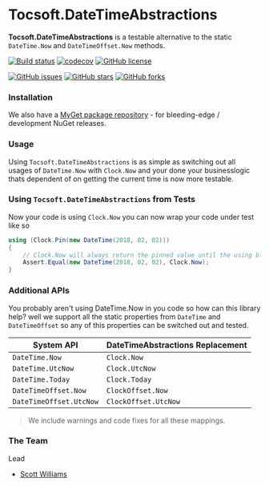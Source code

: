 # Tocsoft.DateTimeAbstractions

**Tocsoft.DateTimeAbstractions** is a testable alternative to the static `DateTime.Now` and `DateTimeOffset.Now` methods.

[![Build status](https://ci.appveyor.com/api/projects/status/3befgsic0fhiuy5e/branch/master?svg=true)](https://ci.appveyor.com/project/Tocsoft/DateTimeAbstractions/branch/master)
[![codecov](https://codecov.io/gh/Tocsoft/DateTimeAbstractions/branch/master/graph/badge.svg)](https://codecov.io/gh/Tocsoft/DateTimeAbstractions)
[![GitHub license](https://img.shields.io/badge/license-Apache%202-blue.svg)](https://raw.githubusercontent.com/Tocsoft/DateTimeAbstractions/master/LICENSE)

[![GitHub issues](https://img.shields.io/github/issues/Tocsoft/DateTimeAbstractions.svg)](https://github.com/Tocsoft/DateTimeAbstractions/issues)
[![GitHub stars](https://img.shields.io/github/stars/Tocsoft/DateTimeAbstractions.svg)](https://github.com/Tocsoft/DateTimeAbstractions/stargazers)
[![GitHub forks](https://img.shields.io/github/forks/Tocsoft/DateTimeAbstractions.svg)](https://github.com/Tocsoft/DateTimeAbstractions/network)


### Installation

We also have a [MyGet package repository](https://www.myget.org/gallery/tocsoft) - for bleeding-edge / development NuGet releases.

### Usage

Using `Tocsoft.DateTimeAbstractions` is as simple as switching out all usages of `DateTime.Now` with `Clock.Now` and your done your businesslogic thats dependent of on getting the current time is now more testable.

### Using `Tocsoft.DateTimeAbstractions`  from Tests

Now your code is using `Clock.Now` you can now wrap your code under test like so 

```c#
using (Clock.Pin(new DateTime(2018, 02, 02))) 
{  
	// Clock.Now will always return the pinned value until the using block has ended.
	Assert.Equal(new DateTime(2018, 02, 02), Clock.Now);
}
```` 

### Additional APIs 

You probably aren't using DateTime.Now in you code so how can this library help? well we support all the static properties from `DateTime` and `DateTimeOffset` so any of this properties can be switched out and tested.

| System API             | DateTimeAbstractions Replacement |
|------------------------|----------------------------------|
| `DateTime.Now`         | `Clock.Now`                      |
| `DateTime.UtcNow`      | `Clock.UtcNow`                   |
| `DateTime.Today`       | `Clock.Today`                    |
| `DateTimeOffset.Now`   | `ClockOffset.Now`                |
| `DateTimeOffset.UtcNow`| `ClockOffset.UtcNow`             |
> We include warnings and code fixes for all these mappings.

### The Team

Lead
- [Scott Williams](https://github.com/tocsoft)
